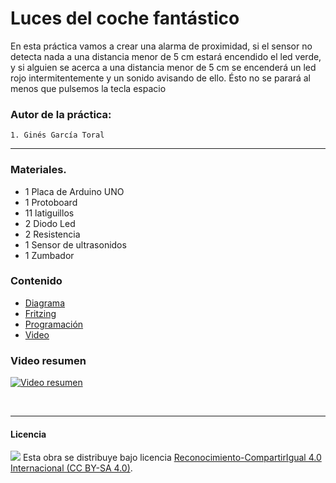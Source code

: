 # Luces del coche fantástico

En esta práctica vamos a crear una alarma de proximidad, si el sensor no detecta nada a una distancia menor de 5 cm estará encendido el led verde, y si alguien se acerca a una distancia menor de 5 cm se encenderá un led rojo intermitentemente y un sonido avisando de ello. Ésto no se parará al menos que pulsemos la tecla espacio

### Autor de la práctica:
    1. Ginés García Toral

<hr>


### Materiales.

- 1 Placa de Arduino UNO
- 1 Protoboard
- 11 latiguillos
- 2 Diodo Led
- 2 Resistencia
- 1 Sensor de ultrasonidos
- 1 Zumbador


### Contenido

- [Diagrama](Diagrama.pdf)
- [Fritzing](Fritzing.fzz)
- [Programación](Programación.sb2)
- [Video](Video.MOV)


### Video resumen

[![Video resumen](https://i.ytimg.com/vi_webp/fEuIdVsC-P4/maxresdefault.webp)](https://youtu.be/fEuIdVsC-P4)



<br>


***

#### Licencia

<img src="http://i.creativecommons.org/l/by-sa/4.0/88x31.png" /> Esta obra se distribuye bajo licencia [Reconocimiento-CompartirIgual 4.0 Internacional (CC BY-SA 4.0)](https://creativecommons.org/licenses/by-sa/4.0/deed.es_ES).
